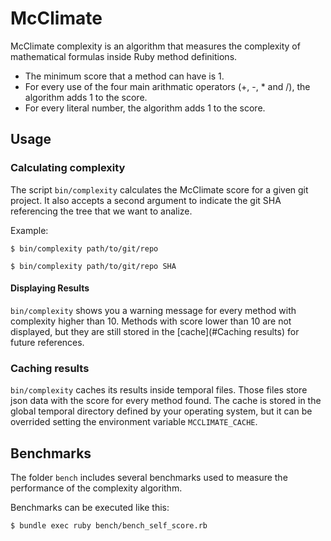 # McClimate

McClimate complexity is an algorithm that measures the complexity of mathematical formulas inside Ruby method definitions.

- The minimum score that a method can have is 1.
- For every use of the four main arithmatic operators (+, -, * and /), the algorithm adds 1 to the score.
- For every literal number, the algorithm adds 1 to the score.

## Usage

### Calculating complexity

The script `bin/complexity` calculates the McClimate score for a given git project. It also accepts a second argument to indicate
the git SHA referencing the tree that we want to analize.

Example:

```
$ bin/complexity path/to/git/repo
```

```
$ bin/complexity path/to/git/repo SHA
```

#### Displaying Results

`bin/complexity` shows you a warning message for every method with complexity higher than 10.
Methods with score lower than 10 are not displayed, but they are still stored in the [cache](#Caching results) for future references.

### Caching results

`bin/complexity` caches its results inside temporal files. Those files store json data with the score for every method found.
The cache is stored in the global temporal directory defined by your operating system, but it can be overrided setting the environment variable `MCCLIMATE_CACHE`.

## Benchmarks

The folder `bench` includes several benchmarks used to measure the performance of the complexity algorithm.

Benchmarks can be executed like this:

```
$ bundle exec ruby bench/bench_self_score.rb
```
